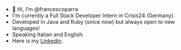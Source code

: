 - 👋 Hi, I’m @francescoparra
- I'm currently a Full Stack Developer Intern in Crisis24 (Germany).
- Developed in Java and Ruby (since now) but always open to new languages!
- Speaking Italian and English.
- Here is my [Linkedin](https://www.linkedin.com/in/francescoparra/).


